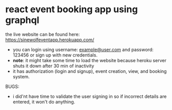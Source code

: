 # react event booking app using graphql

the live website can be found here: https://sinewolfeventapp.herokuapp.com/

- you can login using username: example@user.com and password: 123456  or sign up with new credentials.
- **note**: it might take some time to load the website because heroku server shuts it down after 30 min of inactivity
- it has authorization (login and signup), event creation, view, and booking system.

BUGS:

- i did'nt have time to validate the user signing in so if incorrect details are entered, it won't do anything.
